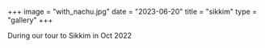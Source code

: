 +++
image = "with_nachu.jpg"
date = "2023-06-20"
title = "sikkim"
type = "gallery"
+++

During our tour to Sikkim in Oct 2022
